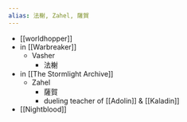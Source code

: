 ```yaml
---
alias: 法榭, Zahel, 薩賀
---
```

- [[worldhopper]]
- in [[Warbreaker]]
	- Vasher
		- 法榭
- in [[The Stormlight Archive]]
	- Zahel
		- 薩賀
		- dueling teacher of [[Adolin]] & [[Kaladin]]
- [[Nightblood]]
